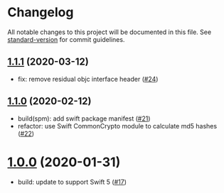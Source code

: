 # Changelog

All notable changes to this project will be documented in this file. See [standard-version](https://github.com/conventional-changelog/standard-version) for commit guidelines.

## [1.1.1](https://github.com/imgix/imgix-swift/compare/1.1.0...1.1.1) (2020-03-12)

* fix: remove residual objc interface header ([#24](https://github.com/imgix/imgix-swift/pull/24)) 

## [1.1.0](https://github.com/imgix/imgix-swift/compare/1.0.0...1.1.0) (2020-02-12)

* build(spm): add swift package manifest ([#21](https://github.com/imgix/imgix-swift/pull/21))
* refactor: use Swift CommonCrypto module to calculate md5 hashes ([#22](https://github.com/imgix/imgix-swift/pull/22))

# [1.0.0](https://github.com/imgix/imgix-swift/compare/0.4.3...1.0.0) (2020-01-31)

* build: update to support Swift 5 ([#17](https://github.com/imgix/imgix-swift/pull/17))
